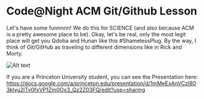 # Code@Night ACM Git/Github Lesson
Let's have some funnnnn!
We do this for SCIENCE (and also because ACM is a pretty awesome place to be). Okay, let's be real, only the most legit place will get you Qdoba and Hunan like this #ShamelessPlug. By the way, I think of Git/GitHub as traveling to different dimensions like in Rick and Morty.

![Alt text](https://imgix.ranker.com/user_node_img/50065/1001281302/original/the-show-constantly-brings-up-the-many-worlds-theory-photo-u1?w=650&q=50&fm=jpg&fit=crop&crop=faces "Optional title")

If you are a Princeton University student, you can see the Presentation here: https://docs.google.com/a/princeton.edu/presentation/d/1mMeExAnVCzI803kIyu2lTv0fxVP1Zm0Ox3_Qz2Z03FQ/edit?usp=sharing
